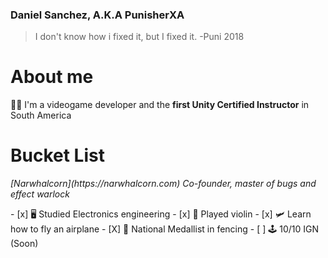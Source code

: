 ### Daniel Sanchez, A.K.A PunisherXA
> I don't know how i fixed it, but I fixed it.
> -Puni 2018

# About me
:man_technologist: I'm a videogame developer and the **first Unity Certified Instructor** in South America

# Bucket List
<p><em>[Narwhalcorn](https://narwhalcorn.com) Co-founder, master of bugs and effect warlock</em></p>
- [x] 🖥 Studied Electronics engineering
- [x] 🎻 Played violin
- [x] 🛩 Learn how to fly an airplane
- [X] 🤺 National Medallist in fencing
- [ ] 🕹 10/10 IGN (Soon)



<!--
**danielsanchez93/danielsanchez93** is a ✨ _special_ ✨ guy.

Here are some ideas to get you started:

- 🔭 I’m currently working on ...
- 🌱 I’m currently learning ...
- 👯 I’m looking to collaborate on ...
- 🤔 I’m looking for help with ...
- 💬 Ask me about ...
- 📫 How to reach me: ...
- ⚡ Fun fact: ...
-->
